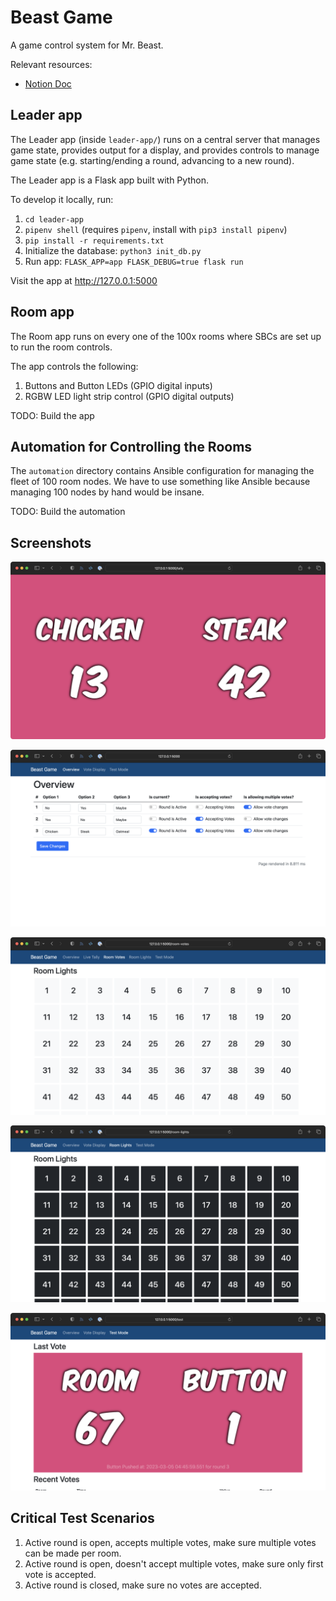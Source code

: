 # Beast Game

A game control system for Mr. Beast.

Relevant resources:

  - [Notion Doc](https://www.notion.so/networkchuck/Mr-Beast-Raspberry-Pi-Project-24b504815a63434fbceb8776cfc94d49?pvs=4)

## Leader app

The Leader app (inside `leader-app/`) runs on a central server that manages game state, provides output for a display, and provides controls to manage game state (e.g. starting/ending a round, advancing to a new round).

The Leader app is a Flask app built with Python.

To develop it locally, run:

  1. `cd leader-app`
  2. `pipenv shell` (requires `pipenv`, install with `pip3 install pipenv`)
  3. `pip install -r requirements.txt`
  4. Initialize the database: `python3 init_db.py`
  5. Run app: `FLASK_APP=app FLASK_DEBUG=true flask run`

Visit the app at http://127.0.0.1:5000

## Room app

The Room app runs on every one of the 100x rooms where SBCs are set up to run the room controls.

The app controls the following:

  1. Buttons and Button LEDs (GPIO digital inputs)
  2. RGBW LED light strip control (GPIO digital outputs)

TODO: Build the app

## Automation for Controlling the Rooms

The `automation` directory contains Ansible configuration for managing the fleet of 100 room nodes. We have to use something like Ansible because managing 100 nodes by hand would be insane.

TODO: Build the automation

## Screenshots

![Tally Page Example](/resources/screenshots/tally-example.png)

![Overview UI](/resources/screenshots/overview-example.png)

![Room Votes UI](/resources/screenshots/room-votes-example.png)

![Room Lights UI](/resources/screenshots/room-lights-example.png)

![Test Mode UI](/resources/screenshots/test-mode-example.png)

## Critical Test Scenarios

  1. Active round is open, accepts multiple votes, make sure multiple votes can be made per room.
  2. Active round is open, doesn't accept multiple votes, make sure only first vote is accepted.
  3. Active round is closed, make sure no votes are accepted.
